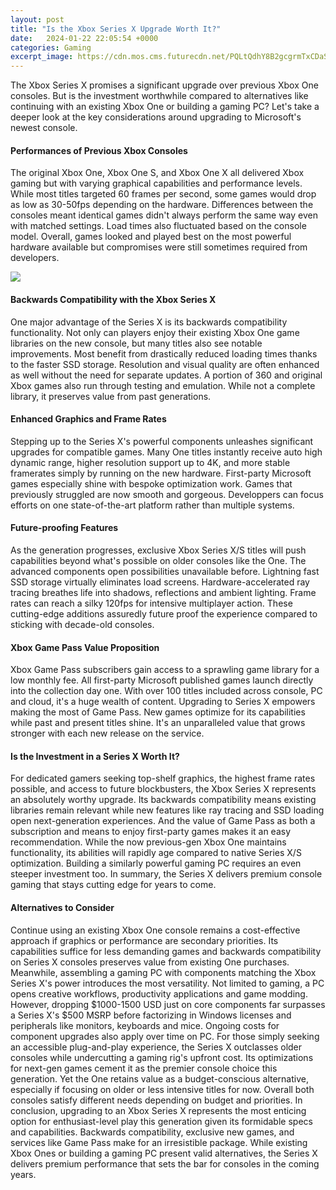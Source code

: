 ```yaml
---
layout: post
title: "Is the Xbox Series X Upgrade Worth It?"
date:   2024-01-22 22:05:54 +0000
categories: Gaming
excerpt_image: https://cdn.mos.cms.futurecdn.net/PQLtQdhY8B2gcgrmTxCDaS.jpg
---
```


The Xbox Series X promises a significant upgrade over previous Xbox One consoles. But is the investment worthwhile compared to alternatives like continuing with an existing Xbox One or building a gaming PC? Let's take a deeper look at the key considerations around upgrading to Microsoft's newest console.
#### Performances of Previous Xbox Consoles   
The original Xbox One, Xbox One S, and Xbox One X all delivered Xbox gaming but with varying graphical capabilities and performance levels. While most titles targeted 60 frames per second, some games would drop as low as 30-50fps depending on the hardware. Differences between the consoles meant identical games didn't always perform the same way even with matched settings. Load times also fluctuated based on the console model. Overall, games looked and played best on the most powerful hardware available but compromises were still sometimes required from developers.

![](https://cdn.mos.cms.futurecdn.net/PQLtQdhY8B2gcgrmTxCDaS.jpg)
#### Backwards Compatibility with the Xbox Series X
One major advantage of the Series X is its backwards compatibility functionality. Not only can players enjoy their existing Xbox One game libraries on the new console, but many titles also see notable improvements. Most benefit from drastically reduced loading times thanks to the faster SSD storage. Resolution and visual quality are often enhanced as well without the need for separate updates. A portion of 360 and original Xbox games also run through testing and emulation. While not a complete library, it preserves value from past generations.
#### Enhanced Graphics and Frame Rates  
Stepping up to the Series X's powerful components unleashes significant upgrades for compatible games. Many One titles instantly receive auto high dynamic range, higher resolution support up to 4K, and more stable framerates simply by running on the new hardware. First-party Microsoft games especially shine with bespoke optimization work. Games that previously struggled are now smooth and gorgeous. Developpers can focus efforts on one state-of-the-art platform rather than multiple systems.
#### Future-proofing Features
As the generation progresses, exclusive Xbox Series X/S titles will push capabilities beyond what's possible on older consoles like the One. The advanced components open possibilities unavailable before. Lightning fast SSD storage virtually eliminates load screens. Hardware-accelerated ray tracing breathes life into shadows, reflections and ambient lighting. Frame rates can reach a silky 120fps for intensive multiplayer action. These cutting-edge additions assuredly future proof the experience compared to sticking with decade-old consoles.
#### Xbox Game Pass Value Proposition
Xbox Game Pass subscribers gain access to a sprawling game library for a low monthly fee. All first-party Microsoft published games launch directly into the collection day one. With over 100 titles included across console, PC and cloud, it's a huge wealth of content. Upgrading to Series X empowers making the most of Game Pass. New games optimize for its capabilities while past and present titles shine. It's an unparalleled value that grows stronger with each new release on the service. 
#### Is the Investment in a Series X Worth It?
For dedicated gamers seeking top-shelf graphics, the highest frame rates possible, and access to future blockbusters, the Xbox Series X represents an absolutely worthy upgrade. Its backwards compatibility means existing libraries remain relevant while new features like ray tracing and SSD loading open next-generation experiences. And the value of Game Pass as both a subscription and means to enjoy first-party games makes it an easy recommendation. While the now previous-gen Xbox One maintains functionality, its abilities will rapidly age compared to native Series X/S optimization. Building a similarly powerful gaming PC requires an even steeper investment too. In summary, the Series X delivers premium console gaming that stays cutting edge for years to come.
#### Alternatives to Consider
Continue using an existing Xbox One console remains a cost-effective approach if graphics or performance are secondary priorities. Its capabilities suffice for less demanding games and backwards compatibility on Series X consoles preserves value from existing One purchases. 
Meanwhile, assembling a gaming PC with components matching the Xbox Series X's power introduces the most versatility. Not limited to gaming, a PC opens creative workflows, productivity applications and game modding. However, dropping $1000-1500 USD just on core components far surpasses a Series X's $500 MSRP before factorizing in Windows licenses and peripherals like monitors, keyboards and mice. Ongoing costs for component upgrades also apply over time on PC.
For those simply seeking an accessible plug-and-play experience, the Series X outclasses older consoles while undercutting a gaming rig's upfront cost. Its optimizations for next-gen games cement it as the premier console choice this generation. Yet the One retains value as a budget-conscious alternative, especially if focusing on older or less intensive titles for now. Overall both consoles satisfy different needs depending on budget and priorities.
In conclusion, upgrading to an Xbox Series X represents the most enticing option for enthusiast-level play this generation given its formidable specs and capabilities. Backwards compatibility, exclusive new games, and services like Game Pass make for an irresistible package. While existing Xbox Ones or building a gaming PC present valid alternatives, the Series X delivers premium performance that sets the bar for consoles in the coming years.